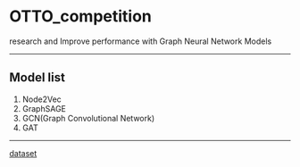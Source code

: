 # OTTO_competition

research and Improve performance with
Graph Neural Network Models 

---

## Model list
1. Node2Vec
2. GraphSAGE
3. GCN(Graph Convolutional Network)
4. GAT

---

[dataset](https://www.kaggle.com/code/radek1/howto-full-dataset-as-parquet-csv-files)
